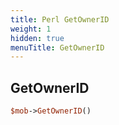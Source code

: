 ```yaml
---
title: Perl GetOwnerID
weight: 1
hidden: true
menuTitle: GetOwnerID
---
```

## GetOwnerID
```perl
$mob->GetOwnerID()
```